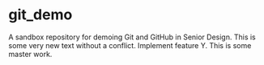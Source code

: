 # git_demo
A sandbox repository for demoing Git and GitHub in Senior Design.
This is some very new text without a conflict.
Implement feature Y.
This is some master work.
